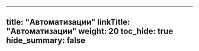 
---
title: "Автоматизации"
linkTitle: "Автоматизации"
weight: 20
toc_hide: true
hide_summary: false
---

